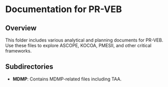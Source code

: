 # Documentation for PR-VEB

## Overview
This folder includes various analytical and planning documents for PR-VEB. Use these files to explore ASCOPE, KOCOA, PMESII, and other critical frameworks.

## Subdirectories
- **MDMP**: Contains MDMP-related files including TAA.
